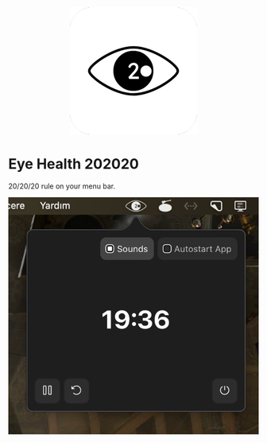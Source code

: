 <div align="center">
  <img width="256px" height="256px" src="src-tauri/icons/128x128%402x.png" />
</div>

# Eye Health 202020
20/20/20 rule on your menu bar.

<div align="center">
  <img src="images/app.png" />
</div>
